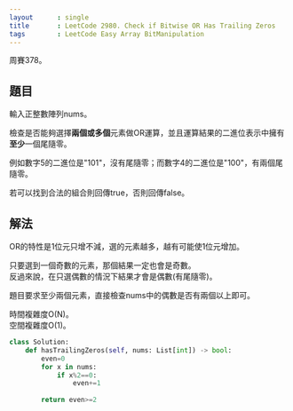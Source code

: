 ```yaml
---
layout      : single
title       : LeetCode 2980. Check if Bitwise OR Has Trailing Zeros
tags        : LeetCode Easy Array BitManipulation
---
```

周賽378。

## 題目

輸入正整數陣列nums。  

檢查是否能夠選擇**兩個或多個**元素做OR運算，並且運算結果的二進位表示中擁有**至少**一個尾隨零。  

例如數字5的二進位是"101"，沒有尾隨零；而數字4的二進位是"100"，有兩個尾隨零。  

若可以找到合法的組合則回傳true，否則回傳false。  

## 解法

OR的特性是1位元只增不減，選的元素越多，越有可能使1位元增加。  

只要選到一個奇數的元素，那個結果一定也會是奇數。  
反過來說，在只選偶數的情況下結果才會是偶數(有尾隨零)。  

題目要求至少兩個元素，直接檢查nums中的偶數是否有兩個以上即可。  

時間複雜度O(N)。  
空間複雜度O(1)。  

```python
class Solution:
    def hasTrailingZeros(self, nums: List[int]) -> bool:
        even=0
        for x in nums:
            if x%2==0:
                even+=1
                
        return even>=2
```
